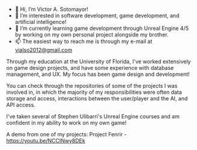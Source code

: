 - 👋 Hi, I’m Victor A. Sotomayor!
- 👀 I’m interested in software development, game development, and artificial intelligence!
- 🌱 I’m currently learning game development through Unreal Engine 4/5 by working on my own personal project alongside my brother.
- 📫 The easiest way to reach me is through my e-mail at vialso2012@gmail.com

Through my education at the University of Florida, I've worked extensively on game design projects,
and have some experience with database management, and UX. My focus has been game design and development!

You can check through the repositories of some of the projects I was involved in, in which the majority
of my responsibilities were often data storage and access, interactions between the user/player and the AI,
and API access. 

I've taken several of Stephen Ulibarri's Unreal Engine courses and am confident in my ability to work on my own game!

A demo from one of my projects:
Project Fenrir - https://youtu.be/NCCINwy8DEk
